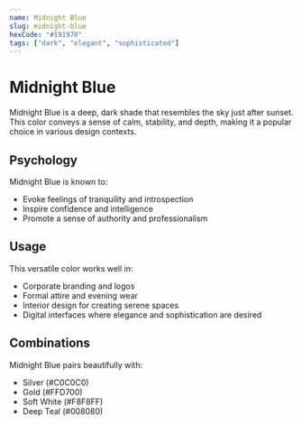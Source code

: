 ```yaml
---
name: Midnight Blue
slug: midnight-blue
hexCode: "#191970"
tags: ["dark", "elegant", "sophisticated"]
---
```


# Midnight Blue

Midnight Blue is a deep, dark shade that resembles the sky just after sunset. This color conveys a sense of calm, stability, and depth, making it a popular choice in various design contexts.

## Psychology

Midnight Blue is known to:
- Evoke feelings of tranquility and introspection
- Inspire confidence and intelligence
- Promote a sense of authority and professionalism

## Usage

This versatile color works well in:
- Corporate branding and logos
- Formal attire and evening wear
- Interior design for creating serene spaces
- Digital interfaces where elegance and sophistication are desired

## Combinations

Midnight Blue pairs beautifully with:
- Silver (#C0C0C0)
- Gold (#FFD700)
- Soft White (#F8F8FF)
- Deep Teal (#008080)
